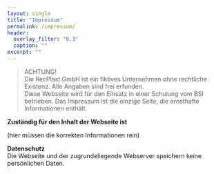 ```yaml
---
layout: single
title: "Impressum"
permalink: /impressum/
header:
  overlay_filter: "0.3"
  caption: ""
excerpt: ""
---
```


> ACHTUNG!  
> Die RecPlast GmbH ist ein fiktives Unternehmen ohne rechtliche Existenz. Alle Angaben sind frei erfunden.  
> Diese Webseite wird für den Einsatz in einer Schulung vom BSI betrieben. Das Impressum ist die einzige Seite, die ernsthafte Informationen enthält.


**Zuständig für den Inhalt der Webseite ist**

(hier müssen die korrekten Informationen rein)

**Datenschutz**  
Die Webseite und der zugrundeliegende Webserver speichern keine persönlichen Daten.

